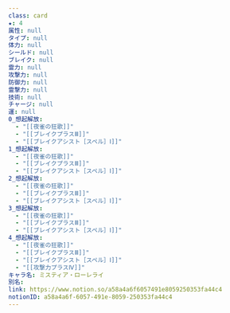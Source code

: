```yaml
---
class: card
★: 4
属性: null
タイプ: null
体力: null
シールド: null
ブレイク: null
霊力: null
攻撃力: null
防御力: null
霊撃力: null
技術: null
チャージ: null
運: null
0_想起解放:
  - "[[夜雀の狂歌]]"
  - "[[ブレイクプラスⅢ]]"
  - "[[ブレイクアシスト［スペル］Ⅰ]]"
1_想起解放:
  - "[[夜雀の狂歌]]"
  - "[[ブレイクプラスⅢ]]"
  - "[[ブレイクアシスト［スペル］Ⅰ]]"
2_想起解放:
  - "[[夜雀の狂歌]]"
  - "[[ブレイクプラスⅢ]]"
  - "[[ブレイクアシスト［スペル］Ⅰ]]"
3_想起解放:
  - "[[夜雀の狂歌]]"
  - "[[ブレイクプラスⅢ]]"
  - "[[ブレイクアシスト［スペル］Ⅰ]]"
4_想起解放:
  - "[[夜雀の狂歌]]"
  - "[[ブレイクプラスⅢ]]"
  - "[[ブレイクアシスト［スペル］Ⅰ]]"
  - "[[攻撃力プラスⅣ]]"
キャラ名: ミスティア・ローレライ
別名: 
link: https://www.notion.so/a58a4a6f6057491e8059250353fa44c4
notionID: a58a4a6f-6057-491e-8059-250353fa44c4
---
```

